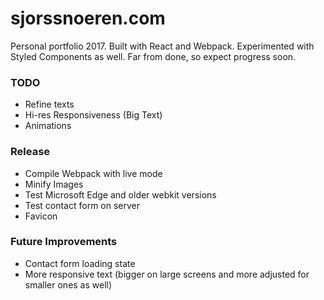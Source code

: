 # sjorssnoeren.com

Personal portfolio 2017. Built with React and Webpack. Experimented with Styled Components as well. Far from done, so expect progress soon.

### TODO

* Refine texts
* Hi-res Responsiveness (Big Text)
* Animations

### Release

* Compile Webpack with live mode
* Minify Images
* Test Microsoft Edge and older webkit versions
* Test contact form on server
* Favicon

### Future Improvements

* Contact form loading state
* More responsive text (bigger on large screens and more adjusted for smaller ones as well)
